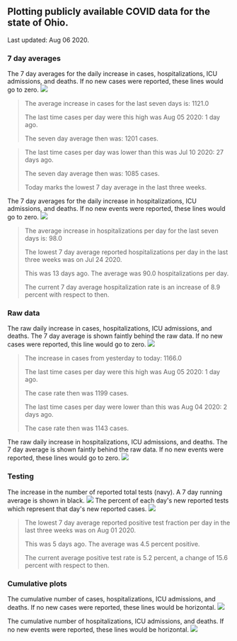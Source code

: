 ## Plotting publicly available COVID data for the state of Ohio. 

Last updated: Aug 06 2020. 

### 7 day averages
The 7 day averages for the daily increase in cases, hospitalizations, ICU admissions, and deaths. If no new cases were reported, these lines would go to zero.
![](7dayaverage_cases.png)

>The average increase in cases for the last seven days is: 1121.0
>
>The last time cases per day were this high was Aug 05 2020: 1 day ago.
>
>The seven day average then was: 1201 cases.

>
>The last time cases per day was lower than this was Jul 10 2020: 27 days ago.
>
>The seven day average then was: 1085 cases.
>
>Today marks the lowest 7 day average in the last three weeks.

The 7 day averages for the daily increase in hospitalizations, ICU admissions, and deaths. If no new events were reported, these lines would go to zero.
![](7dayaverage_hospital.png)

>The average increase in hospitalizations per day for the last seven days is: 98.0
>
>The lowest 7 day average reported hospitalizations per day in the last three weeks was on Jul 24 2020.
>
>This was 13 days ago. The average was 90.0 hospitalizations per day.
>
>The current 7 day average hospitalization rate is an increase of 8.9 percent with respect to then.

### Raw data
The raw daily increase in cases, hospitalizations, ICU admissions, and deaths. The 7 day average is shown faintly behind the raw data. If no new cases were reported, this line would go to zero.
![](DailyCases.png)

>The increase in cases from yesterday to today: 1166.0 
>
>The last time cases per day were this high was Aug 05 2020: 1 day ago. 
>
>The case rate then was 1199 cases.
>
>The last time cases per day were lower than this was Aug 04 2020: 2 days ago. 
>
>The case rate then was 1143 cases.

The raw daily increase in hospitalizations, ICU admissions, and deaths. The 7 day average is shown faintly behind the raw data. If no new events were reported, these lines would go to zero.
![](DailyHospitalizations.png)

### Testing

The increase in the number of reported total tests (navy). A 7 day running average is shown in black.
![](DailyTests.png)
The percent of each day's new reported tests which represent that day's new reported cases.
![](percentpositive_tests.png)

>The lowest 7 day average reported positive test fraction per day in the last three weeks was on Aug 01 2020.
>
>This was 5 days ago. The average was 4.5 percent positive. 
>
>The current average positive test rate is 5.2 percent, a change of 15.6 percent with respect to then. 

### Cumulative plots
The cumulative number of cases, hospitalizations, ICU admissions, and deaths. If no new cases were reported, these lines would be horizontal.
![](Cases.png)

The cumulative number of hospitalizations, ICU admissions, and deaths. If no new events were reported, these lines would be horizontal.
![](Hospitalizations.png)
